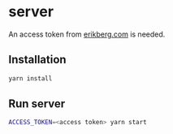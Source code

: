 # server

An access token from [erikberg.com](https://erikberg.com/api) is needed.

## Installation
```bash
yarn install
```

## Run server
```bash
ACCESS_TOKEN=<access token> yarn start
```
